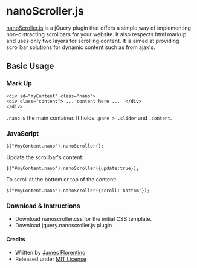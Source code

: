 # nanoScroller.js
[nanoScroller.js](http://jamesflorentino.com/jquery.nanoscroller) is a jQuery plugin that offers a simple way of implementing non-distracting scrollbars for your website. It also respects html markup and uses only two layers for scrolling content. It is aimed at providing scrollbar solutions for dynamic content such as from ajax's.

## Basic Usage

### Mark Up
    <div id="myContent" class="nano">
    <div class="content"> ... content here ...  </div> 
    </div>
    
`.nano` is the main container. It holds `.pane > .slider` and `.content`.

### JavaScript
    $("#myContent.nano").nanoScroller();

Update the scrollbar's content:

    $("#myContent.nano").nanoScroller({update:true});

To scroll at the bottom or top of the content:

    $("#myContent.nano").nanoScroller({scroll:'bottom'});

### Download & Instructions
- Download nanoscroller.css for the initial CSS template.
- Download jquery.nanoscroller.js plugin

#### Credits
- Written by [James Florentino](http://jamesflorentino.com)
- Released under [MIT License](http://www.opensource.org/licenses/mit-license.php)
